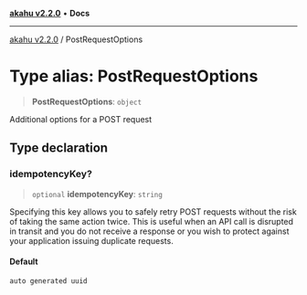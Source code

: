 [**akahu v2.2.0**](../README.md) • **Docs**

***

[akahu v2.2.0](../README.md) / PostRequestOptions

# Type alias: PostRequestOptions

> **PostRequestOptions**: `object`

Additional options for a POST request

## Type declaration

### idempotencyKey?

> `optional` **idempotencyKey**: `string`

Specifying this key allows you to safely retry POST requests without the
risk of taking the same action twice. This is useful when an API call is
disrupted in transit and you do not receive a response or you wish to
protect against your application issuing duplicate requests.

#### Default

```ts
auto generated uuid
```
